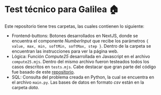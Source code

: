 # Test técnico para Galilea :house:
Este repositorio tiene tres carpetas, las cuales contienen lo siguiente:
* Frontend-buttons: Botones desarrollados en NextJS, donde se encuentra el componente *NumberInput* que recibe los parámetros ```{ value, max, min, softMin, softMax, step }```. Dentro de la carpeta se encuentran las instrucciones para ver la página web.
* Lógica: Función *Compute25* desarrollada en Javascript en el archivo ```compute25.mjs```. Dentro del mismo archivo fueron testeados todos los casos descritos en ```tests.mjs```. Cabe destacar que gran parte del código fue basado de este [repositorio](https://github.com/freeCodeCamp/freeCodeCamp/blob/main/curriculum/challenges/english/10-coding-interview-prep/rosetta-code/24-game.md).
* SQL: Consulta del problema creada en Python, la cual se encuentra en el archivo ```main.py```. Las bases de datos en formato *csv* están en la carpeta *data*.